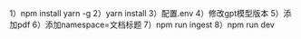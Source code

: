 1）npm install yarn -g
2）yarn install
3）配置.env
4）修改gpt模型版本
5）添加pdf
6）添加namespace=文档标题
7）npm run ingest
8）npm run dev